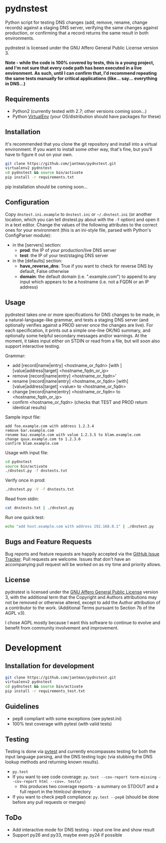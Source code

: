 pydnstest
=========

Python script for testing DNS changes (add, remove, rename, change records)
against a staging DNS server, verifying the same changes against production,
or confirming that a record returns the same result in both environments.

pydnstest is licensed under the GNU Affero General Public License version 3.

__Note - while the code is 100% covered by tests, this is a young project, and
I'm not sure that every code path has been executed in a live environment. As
such, until I can confirm that, I'd recommend repeating the same tests
manually for critical applications (like... say... everything in DNS...)__

Requirements
------------
* Python2 (currently tested with 2.7; other versions coming soon...)
* Python [VirtualEnv](http://www.virtualenv.org/) (your OS/distribution should have packages for these)

Installation
------------
It's recommended that you clone the git repository and install into a virtual environment.
If you want to install some other way, that's fine, but you'll have to figure it out on your own.

```bash
git clone https://github.com/jantman/pydnstest.git
virtualenv2 pydnstest
cd pydnstest && source bin/activate
pip install -r requirements.txt
```

pip installation should be coming soon...

Configuration
-------------
Copy `dnstest.ini.example` to `dnstest.ini` or `~/.dnstest.ini` (or another
location, which you can tell dnstest.py about with the `-f` option) and open
it in a text editor. Change the values of the following attributes to the
correct ones for your environment (this is an ini-style file, parsed with
Python's ConfigParser module):
* in the [servers] section:
  * __prod__: the IP of your production/live DNS server
  * __test__: the IP of your test/staging DNS server
* in the [defaults] section:
  * __have_reverse_dns__: True if you want to check for reverse DNS by
  default, False otherwise
  * __domain__: the default domain (i.e. ".example.com") to append to any input
which appears to be a hostname (i.e. not a FQDN or an IP address)

Usage
-----
pydnstest takes one or more specifications for DNS changes to be made, in a natural-language-like grammar, and tests a staging DNS server (and optionally verifies against a PROD server once the changes are live). For each specification, it prints out a simple one-line OK/NG summary, and optionally some helpful secondary messages and/or warnings. At the moment, it takes input either on STDIN or read from a file, but will soon also support interactive testing.

Grammar:
* add [record|name|entry] \<hostname_or_fqdn\> [with ][value|address|target] \<hostname_fqdn_or_ip\>
* remove [record|name|entry] \<hostname_or_fqdn\>'
* rename [record|name|entry] \<hostname_or_fqdn\> [with] [value|address|target] \<value\> to \<hostname_or_fqdn\>
* change [record|name|entry] \<hostname_or_fqdn\> to \<hostname_fqdn_or_ip\>
* confirm \<hostname_or_fqdn\> (checks that TEST and PROD return identical results)

Sample input file:
```
add foo.example.com with address 1.2.3.4
remove bar.example.com
rename baz.example.com with value 1.2.3.5 to blam.example.com
change quux.example.com to 1.2.3.6
confirm blam.example.com
```

Usage with input file:
```bash
cd pydnstest
source bin/activate
./dnstest.py -f dnstests.txt
```

Verify once in prod:
```bash
./dnstest.py -V -f dnstests.txt
```

Read from stdin:
```bash
cat dnstests.txt | ./dnstest.py
```

Run one quick test:
```bash
echo "add host.example.com with address 192.168.0.1" | ./dnstest.py
```

Bugs and Feature Requests
-------------------------

Bug reports and feature requests are happily accepted via the [GitHub Issue
Tracker](https://github.com/jantman/pydnstest/issues). Pull requests are
welcome. Issues that don't have an accompanying pull request will be worked on
as my time and priority allows.

License
-------

pydnstest is licensed under the [GNU Affero General Public
License](http://www.gnu.org/licenses/agpl-3.0.html) version 3, with the
additional term that the Copyright and Authors attributions may not be removed
or otherwise altered, except to add the Author attribution of a contributor to
the work. (Additional Terms pursuant to Section 7b of the AGPL v3).

I chose AGPL mostly because I want this software to continue to evolve and
benefit from community involvement and improvement.

Development
===========

Installation for development
----------------------------

```bash
git clone https://github.com/jantman/pydnstest.git
virtualenv2 pydnstest
cd pydnstest && source bin/activate
pip install -r requirements_test.txt
```

Guidelines
----------
* pep8 compliant with some exceptions (see pytest.ini)
* 100% test coverage with pytest (with valid tests)

Testing
-------
Testing is done via [pytest](http://pytest.org/latest/) and currently
encompasses testing for both the input language parsing, and the DNS testing
logic (via stubbing the DNS lookup methods and returning known results). 

* `py.test`
* If you want to see code coverage: `py.test --cov-report term-missing --cov-report html --cov=. tests/`
  * this produces two coverage reports - a summary on STDOUT and a full report in the htmlcov/ directory
* If you want to check pep8 compliance: `py.test --pep8` (should be done before any pull requests or merges)

ToDo
----
* Add interactive mode for DNS testing - input one line and show result
* Support py26 and py33, maybe even py24 if possible
